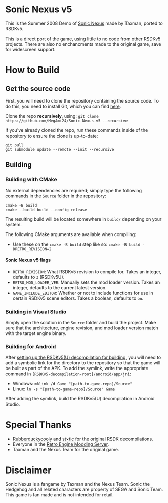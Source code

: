 # Sonic Nexus v5
This is the Summer 2008 Demo of [Sonic Nexus](https://info.sonicretro.org/Sonic_Nexus) made by Taxman, ported to RSDKv5.

This is a direct port of the game, using little to no code from other RSDKv5 projects. There are also no enchancments made to the original game, save for widescreen support.

# How to Build

## Get the source code
First, you will need to clone the repository containing the source code. To do this, you need to install Git, which you can find [here](https://git-scm.com/downloads).

Clone the repo **recursively**, using:
`git clone https://github.com/MegAmi24/Sonic-Nexus-v5 --recursive`

If you've already cloned the repo, run these commands inside of the repository to ensure the clone is up-to-date:
```
git pull
git submodule update --remote --init --recursive
```

## Building

### Building with CMake
No external dependencies are required; simply type the following commands in the `Source` folder in the repository:
```
cmake -B build
cmake --build build --config release
```

The resulting build will be located somewhere in `build/` depending on your system.

The following CMake arguments are available when compiling:
- Use these on the `cmake -B build` step like so: `cmake -B build -DRETRO_REVISION=2`

#### Sonic Nexus v5 flags
- `RETRO_REVISION`: What RSDKv5 revision to compile for. Takes an integer, defaults to `3` (RSDKv5U).
- `RETRO_MOD_LOADER_VER`: Manually sets the mod loader version. Takes an integer, defaults to the current latest version.
- `GAME_INCLUDE_EDITOR`: Whether or not to include functions for use in certain RSDKv5 scene editors. Takes a boolean, defaults to `on`.

### Building in Visual Studio
Simply open the solution in the `Source` folder and build the project. Make sure that the architecture, engine revision, and mod loader version match with the target engine binary.

### Building for Android
After [setting up the RSDKv5(U) decompilation for building](https://github.com/Rubberduckycooly/RSDKv5-Decompilation#how-to-build), you will need to add a symbolic link for the directory to the repository so that the game will be built as part of the APK.
To add the symlink, write the appropriate command in `[RSDKv5-decompilation-root]/android/app/jni`:
  * Windows: `mklink /d Game "[path-to-game-repo]/Source"`
  * Linux: `ln -s "[path-to-game-repo]/Source" Game`

After adding the symlink, build the RSDKv5(U) decompilation in Android Studio.

# Special Thanks
* [Rubberduckycooly](https://github.com/Rubberduckycooly) and [st×tic](https://github.com/stxticOVFL) for the original RSDK decompilations.
* Everyone in the [Retro Engine Modding Server](https://dc.railgun.works/retroengine).
* Taxman and the Nexus Team for the original game.

# Disclaimer
Sonic Nexus is a fangame by Taxman and the Nexus Team. Sonic the Hedgehog and all related characters are property of SEGA and Sonic Team. This game is fan made and is not intended for retail.
